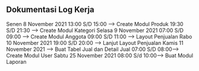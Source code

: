 ## Dokumentasi Log Kerja ##
Senen 8 November 2021
13:00 S/D 15:00 --> Create Modul Produk
19:30 S/D 21:30 --> Create Modul Kategori
Selasa 9 November 2021
07:00 S/D 09:00 --> Create Modul Anggota
09:00 S/D 11:00 --> Layout Penjualan
Rabo 10 November 2021
19:00 S/D 20:00 --> Lanjut Layout Penjualan
Kamis 11 November 2021
--> Buat Tabel Jual dan Detail Jual
07:00 S/D 08:00--> Create Modul User
Sabtu 25 November 2021
08:00 S/d 10:00--> Buat Modul Laporan

